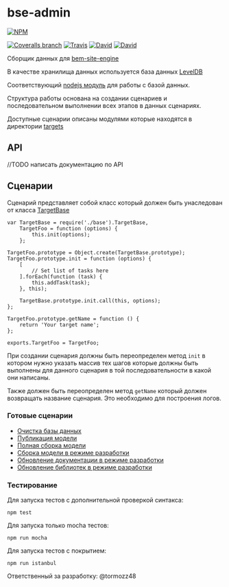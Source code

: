bse-admin
=========

[![NPM](https://nodei.co/npm/mds-wrapper.png)](https://nodei.co/npm/bse-admin/)

[![Coveralls branch](https://img.shields.io/coveralls/bem-site/bse-admin/master.svg)](https://coveralls.io/r/bem-site/bse-admin?branch=master)
[![Travis](https://img.shields.io/travis/bem-site/bse-admin.svg)](https://travis-ci.org/bem-site/bse-admin)
[![David](https://img.shields.io/david/bem-site/bse-admin.svg)](https://david-dm.org/bem-site/bse-admin)
[![David](https://img.shields.io/david/dev/bem-site/bse-admin.svg)](https://david-dm.org/bem-site/bse-admin#info=devDependencies)

Сборщик данных для [bem-site-engine](https://github.com/bem/bem-site-engine)

В качестве хранилища данных используется база данных [LevelDB](http://en.wikipedia.org/wiki/LevelDB)

Соответствующий [nodejs модуль](https://github.com/rvagg/node-levelup) для работы с базой данных.

Структура работы основана на создании сценариев и последовательном выполнении всех этапов в данных сценариях.

Доступные сценарии описаны модулями которые находятся в директории [targets](./src/targets)

## API

//TODO написать документацию по API

## Сценарии

Сценарий представляет собой класс который должен быть унаследован от класса [TargetBase](./src/targets/base.js)

```
var TargetBase = require('./base').TargetBase,
    TargetFoo = function (options) {
        this.init(options);
    };

TargetFoo.prototype = Object.create(TargetBase.prototype);
TargetFoo.prototype.init = function (options) {
    [
        // Set list of tasks here
    ].forEach(function (task) {
        this.addTask(task);
    }, this);

    TargetBase.prototype.init.call(this, options);
};

TargetFoo.prototype.getName = function () {
    return 'Your target name';
};

exports.TargetFoo = TargetFoo;
```

При создании сценария должны быть переопределен метод `init` в котором нужно указать массив тех
шагов которые должны быть выполнены для данного сценария в той последовательности в какой они написаны.

Также должен быть переопределен метод `getName` который должен возвращать название сценария.
Это необходимо для построения логов.

### Готовые сценарии

* [Очистка базы данных](./docs/clear-db.md)
* [Публикация модели](./docs/update-model.md)
* [Полная сборка модели](./docs/nodes.md)
* [Сборка модели в режиме разработки](./docs/nodes-dev.md)
* [Обновление документации в режиме разработки](./docs/docs-dev.md)
* [Обновление библиотек в режиме разработки](./docs/libraries-dev.md)

### Тестирование

Для запуска тестов с дополнительной проверкой синтакса:
```
npm test
```

Для запуска только mocha тестов:
```
npm run mocha
```

Для запуска тестов с покрытием:
```
npm run istanbul
```

Ответственный за разработку: @tormozz48
